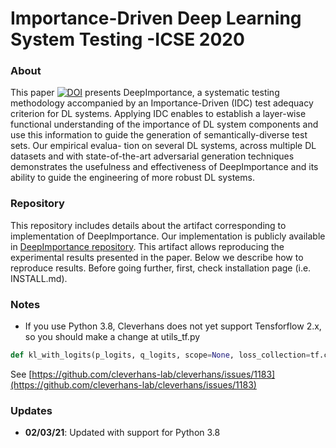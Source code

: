 # Importance-Driven Deep Learning System Testing -ICSE 2020

### About
This paper [![DOI](https://zenodo.org/badge/DOI/10.5281/zenodo.3628024.svg)](https://doi.org/10.5281/zenodo.3628024)
presents DeepImportance, a systematic testing methodology accompanied by an Importance-Driven (IDC)
test adequacy criterion for DL systems. Applying IDC enables to
establish a layer-wise functional understanding of the importance
of DL system components and use this information to guide the
generation of semantically-diverse test sets. Our empirical evalua-
tion on several DL systems, across multiple DL datasets and with
state-of-the-art adversarial generation techniques demonstrates the
usefulness and effectiveness of DeepImportance and its ability to
guide the engineering of more robust DL systems.

### Repository
This repository includes details about the artifact corresponding to implementation of DeepImportance.
Our implementation is publicly available in
[DeepImportance repository](https://github.com/DeepImportance/deepimportance_code_release).
This artifact allows reproducing the experimental results presented in the paper. Below we
describe how to reproduce results. Before going further, first, check
installation page (i.e. INSTALL.md).


### Notes
* If you use Python 3.8, Cleverhans does not yet support Tensforflow 2.x, so you should make a change at utils_tf.py
```python
def kl_with_logits(p_logits, q_logits, scope=None, loss_collection=tf.compat.v1.GraphKeys.REGULARIZATION_LOSSES):
```
   See [https://github.com/cleverhans-lab/cleverhans/issues/1183](https://github.com/cleverhans-lab/cleverhans/issues/1183)
    


### Updates

* **02/03/21**: Updated with support for Python 3.8
